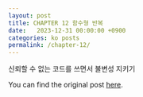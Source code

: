```yaml
---
layout: post
title: CHAPTER 12 함수형 반복
date:   2023-12-31 00:00:00 +0900
categories: ko posts
permalink: /chapter-12/
---
```


신뢰할 수 없는 코드를 쓰면서 불변성 지키기

You can find the original post [here](https://livebook.manning.com/book/grokking-simplicity/chapter-12/).
